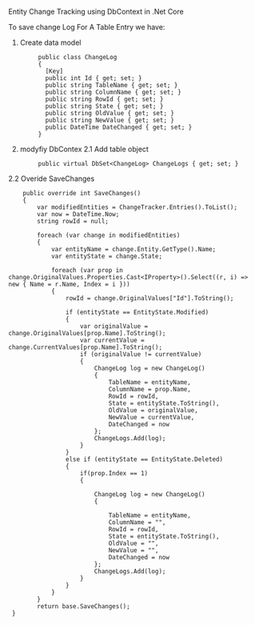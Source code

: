 Entity Change Tracking using DbContext in .Net Core


To save change Log For A Table Entry we have:

1. Create data model

            public class ChangeLog
            {
              [Key]
              public int Id { get; set; }
              public string TableName { get; set; }
              public string ColumnName { get; set; }
              public string RowId { get; set; }
              public string State { get; set; }
              public string OldValue { get; set; }
              public string NewValue { get; set; }
              public DateTime DateChanged { get; set; }
            }
    
2. modyfiy DbContex
  2.1 Add table object 
  
            public virtual DbSet<ChangeLog> ChangeLogs { get; set; }    
  
  2.2 Overide SaveChanges

        public override int SaveChanges()
        {
            var modifiedEntities = ChangeTracker.Entries().ToList();
            var now = DateTime.Now;
            string rowId = null;

            foreach (var change in modifiedEntities)
            {
                var entityName = change.Entity.GetType().Name;
                var entityState = change.State;

                foreach (var prop in change.OriginalValues.Properties.Cast<IProperty>().Select((r, i) => new { Name = r.Name, Index = i }))
                {
                    rowId = change.OriginalValues["Id"].ToString();

                    if (entityState == EntityState.Modified)
                    {
                        var originalValue = change.OriginalValues[prop.Name].ToString();
                        var currentValue = change.CurrentValues[prop.Name].ToString();
                        if (originalValue != currentValue)
                        {
                            ChangeLog log = new ChangeLog()
                            {
                                TableName = entityName,
                                ColumnName = prop.Name,
                                RowId = rowId,
                                State = entityState.ToString(),
                                OldValue = originalValue,
                                NewValue = currentValue,
                                DateChanged = now
                            };
                            ChangeLogs.Add(log);
                        } 
                    }
                    else if (entityState == EntityState.Deleted)
                    {
                        if(prop.Index == 1)
                        {
                         
                            ChangeLog log = new ChangeLog()
                            {

                                TableName = entityName,
                                ColumnName = "",
                                RowId = rowId,
                                State = entityState.ToString(),
                                OldValue = "",
                                NewValue = "",
                                DateChanged = now
                            };
                            ChangeLogs.Add(log);
                        }
                    }
                }
            }
            return base.SaveChanges();
     }
